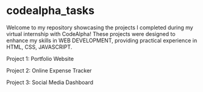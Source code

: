 # codealpha_tasks
Welcome to my repository showcasing the projects I completed during my virtual internship with CodeAlpha! These projects were designed to enhance my skills in WEB DEVELOPMENT, providing practical experience in HTML, CSS, JAVASCRIPT.

Project 1: Portfolio Website

Project 2: Online Expense Tracker

Project 3: Social Media Dashboard
